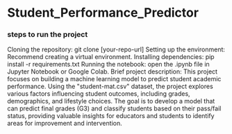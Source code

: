 # Student_Performance_Predictor

### steps to run the project
Cloning the repository: git clone [your-repo-url]
Setting up the environment: Recommend creating a virtual environment.
Installing dependencies: pip install -r requirements.txt
Running the notebook: open the .ipynb file in Jupyter Notebook or Google Colab.
Brief project description: 
    This project focuses on building a machine learning model to predict student academic performance. Using the "student-mat.csv" dataset, the project explores 
    various factors influencing student outcomes, including grades, demographics, and lifestyle choices. The goal is to develop a model that can predict final grades 
    (G3) and classify students based on their pass/fail status, providing valuable insights for educators and students to identify areas for improvement and 
    intervention.

